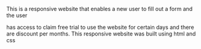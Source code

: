 This is a responsive website that enables a new user to fill out a form and the user 


has access to claim free trial to use the website for certain days and there are 
discount per months. This responsive website was built using html and css